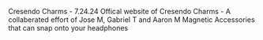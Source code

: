 Cresendo Charms - 7.24.24
Offical website of Cresendo Charms - A collaberated effort of Jose M, Gabriel T and Aaron M
Magnetic Accessories that can snap onto your headphones
